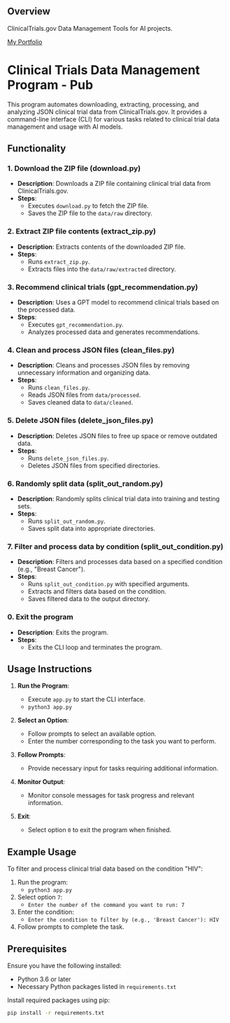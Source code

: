 ## Overview

ClinicalTrials.gov Data Management Tools for AI projects.

[My Portfolio](https://pm.mikeylong.com)  

# Clinical Trials Data Management Program - Pub

This program automates downloading, extracting, processing, and analyzing JSON clinical trial data from ClinicalTrials.gov. It provides a command-line interface (CLI) for various tasks related to clinical trial data management and usage with AI models.

## Functionality

### 1. Download the ZIP file (download.py)

- **Description**: Downloads a ZIP file containing clinical trial data from ClinicalTrials.gov.
- **Steps**:
  - Executes `download.py` to fetch the ZIP file.
  - Saves the ZIP file to the `data/raw` directory.

### 2. Extract ZIP file contents (extract_zip.py)

- **Description**: Extracts contents of the downloaded ZIP file.
- **Steps**:
  - Runs `extract_zip.py`.
  - Extracts files into the `data/raw/extracted` directory.

### 3. Recommend clinical trials (gpt_recommendation.py)

- **Description**: Uses a GPT model to recommend clinical trials based on the processed data.
- **Steps**:
  - Executes `gpt_recommendation.py`.
  - Analyzes processed data and generates recommendations.

### 4. Clean and process JSON files (clean_files.py)

- **Description**: Cleans and processes JSON files by removing unnecessary information and organizing data.
- **Steps**:
  - Runs `clean_files.py`.
  - Reads JSON files from `data/processed`.
  - Saves cleaned data to `data/cleaned`.

### 5. Delete JSON files (delete_json_files.py)

- **Description**: Deletes JSON files to free up space or remove outdated data.
- **Steps**:
  - Runs `delete_json_files.py`.
  - Deletes JSON files from specified directories.

### 6. Randomly split data (split_out_random.py)

- **Description**: Randomly splits clinical trial data into training and testing sets.
- **Steps**:
  - Runs `split_out_random.py`.
  - Saves split data into appropriate directories.

### 7. Filter and process data by condition (split_out_condition.py)

- **Description**: Filters and processes data based on a specified condition (e.g., "Breast Cancer").
- **Steps**:
  - Runs `split_out_condition.py` with specified arguments.
  - Extracts and filters data based on the condition.
  - Saves filtered data to the output directory.

### 0. Exit the program

- **Description**: Exits the program.
- **Steps**:
  - Exits the CLI loop and terminates the program.

## Usage Instructions

1. **Run the Program**:
   - Execute `app.py` to start the CLI interface.
   - `python3 app.py`

2. **Select an Option**:
   - Follow prompts to select an available option.
   - Enter the number corresponding to the task you want to perform.

3. **Follow Prompts**:
   - Provide necessary input for tasks requiring additional information.

4. **Monitor Output**:
   - Monitor console messages for task progress and relevant information.

5. **Exit**:
   - Select option `0` to exit the program when finished.

## Example Usage

To filter and process clinical trial data based on the condition "HIV":

1. Run the program:
   - `python3 app.py`
2. Select option `7`:
   - `Enter the number of the command you want to run: 7`
3. Enter the condition:
   - `Enter the condition to filter by (e.g., 'Breast Cancer'): HIV`
4. Follow prompts to complete the task.

## Prerequisites

Ensure you have the following installed:

- Python 3.6 or later
- Necessary Python packages listed in `requirements.txt`

Install required packages using pip:

```bash
pip install -r requirements.txt
